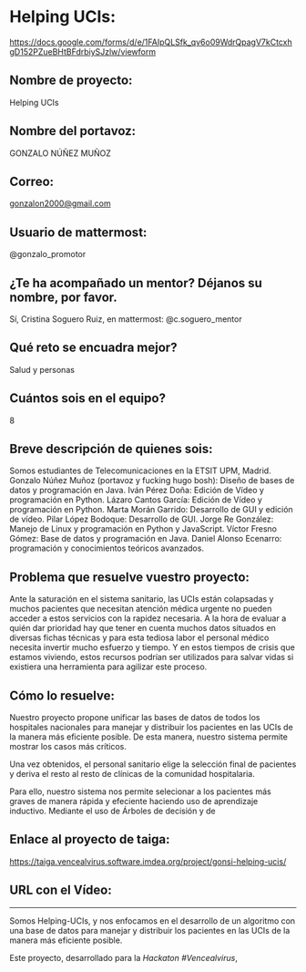 # Helping UCIs:

https://docs.google.com/forms/d/e/1FAIpQLSfk_qv6o09WdrQpagV7kCtcxhgD152PZueBHtBFdrbiySJzlw/viewform

## Nombre de proyecto:
Helping UCIs

## Nombre del portavoz:
GONZALO NÚÑEZ MUÑOZ

## Correo:
gonzalon2000@gmail.com


## Usuario de mattermost:
@gonzalo_promotor

## ¿Te ha acompañado un mentor? Déjanos su nombre, por favor.
Sí, Cristina Soguero Ruiz, en mattermost: @c.soguero_mentor

## Qué reto se encuadra mejor?
Salud y personas

## Cuántos sois en el equipo?
8

## Breve descripción de quienes sois:
Somos estudiantes de Telecomunicaciones en la ETSIT UPM, Madrid.
Gonzalo Núñez Muñoz (portavoz y fucking hugo bosh): Diseño de bases de datos y programación en Java.
Iván Pérez Doña: Edición de Vídeo y programación en Python.
Lázaro Cantos García: Edición de Vídeo y programación en Python.
Marta Morán Garrido: Desarrollo de GUI y edición de vídeo.
Pilar López Bodoque: Desarrollo de GUI.
Jorge Re González: Manejo de Linux y programación en Python y JavaScript.
Víctor Fresno Gómez: Base de datos y programación en Java.
Daniel Alonso Ecenarro: programación y conocimientos teóricos avanzados.

## Problema que resuelve vuestro proyecto:
Ante la saturación en el sistema sanitario, las UCIs están colapsadas y muchos pacientes que necesitan atención médica urgente no pueden acceder a estos servicios con la rapidez necesaria.
A la hora de evaluar a quién dar prioridad hay que tener en cuenta muchos datos situados en diversas fichas técnicas y para esta tediosa labor el personal médico necesita invertir mucho esfuerzo y tiempo. Y en estos tiempos de crisis que estamos viviendo, estos recursos podrían ser utilizados para salvar vidas si existiera una herramienta para agilizar este proceso.


## Cómo lo resuelve:
 Nuestro proyecto propone unificar las bases de datos de todos los hospitales nacionales para manejar y distribuir los pacientes en las UCIs de la manera más eficiente posible. De esta manera, nuestro sistema permite mostrar los casos más críticos. 
 
 Una vez obtenidos, el personal sanitario elige la selección final de pacientes y deriva el resto al resto de clínicas de la comunidad hospitalaria. 
 
 Para ello, nuestro sistema nos permite selecionar a los pacientes más graves de manera rápida y efeciente haciendo uso de aprendizaje inductivo. Mediante el uso de Árboles de decisión y de


## Enlace al proyecto de taiga:
https://taiga.vencealvirus.software.imdea.org/project/gonsi-helping-ucis/


## URL con el Vídeo:




----------------------------------------------------------


Somos Helping-UCIs, y nos enfocamos en el desarrollo de un algoritmo con una base de datos para manejar y distribuir los pacientes en las UCIs de la manera más eficiente posible.

Este proyecto, desarrollado para la *Hackaton #Vencealvirus*, 